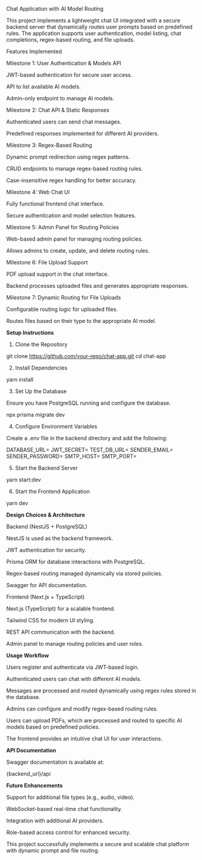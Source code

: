 Chat Application with AI Model Routing

This project implements a lightweight chat UI integrated with a secure backend server that dynamically routes user prompts based on predefined rules. The application supports user authentication, model listing, chat completions, regex-based routing, and file uploads.

Features Implemented

Milestone 1: User Authentication & Models API

JWT-based authentication for secure user access.

API to list available AI models.

Admin-only endpoint to manage AI models.

Milestone 2: Chat API & Static Responses

Authenticated users can send chat messages.

Predefined responses implemented for different AI providers.

Milestone 3: Regex-Based Routing

Dynamic prompt redirection using regex patterns.

CRUD endpoints to manage regex-based routing rules.

Case-insensitive regex handling for better accuracy.

Milestone 4: Web Chat UI

Fully functional frontend chat interface.

Secure authentication and model selection features.

Milestone 5: Admin Panel for Routing Policies

Web-based admin panel for managing routing policies.

Allows admins to create, update, and delete routing rules.

Milestone 6: File Upload Support

PDF upload support in the chat interface.

Backend processes uploaded files and generates appropriate responses.

Milestone 7: Dynamic Routing for File Uploads

Configurable routing logic for uploaded files.

Routes files based on their type to the appropriate AI model.

**Setup Instructions**

1. Clone the Repository

git clone https://github.com/your-repo/chat-app.git
cd chat-app

2. Install Dependencies

yarn install

3. Set Up the Database

Ensure you have PostgreSQL running and configure the database.

npx prisma migrate dev

4. Configure Environment Variables

Create a .env file in the backend directory and add the following:

DATABASE_URL=
JWT_SECRET=
TEST_DB_URL=
SENDER_EMAIL=
SENDER_PASSWORD=
SMTP_HOST=
SMTP_PORT=

5. Start the Backend Server

yarn start:dev

6. Start the Frontend Application

yarn dev

**Design Choices & Architecture**

Backend (NestJS + PostgreSQL)

NestJS is used as the backend framework.

JWT authentication for security.

Prisma ORM for database interactions with PostgreSQL.

Regex-based routing managed dynamically via stored policies.

Swagger for API documentation.

Frontend (Next.js + TypeScript)

Next.js (TypeScript) for a scalable frontend.

Tailwind CSS for modern UI styling.

REST API communication with the backend.

Admin panel to manage routing policies and user roles.

**Usage Workflow**

Users register and authenticate via JWT-based login.

Authenticated users can chat with different AI models.

Messages are processed and routed dynamically using regex rules stored in the database.

Admins can configure and modify regex-based routing rules.

Users can upload PDFs, which are processed and routed to specific AI models based on predefined policies.

The frontend provides an intuitive chat UI for user interactions.

**API Documentation**

Swagger documentation is available at:

{backend_url}/api

**Future Enhancements**

Support for additional file types (e.g., audio, video).

WebSocket-based real-time chat functionality.

Integration with additional AI providers.

Role-based access control for enhanced security.

This project successfully implements a secure and scalable chat platform with dynamic prompt and file routing.